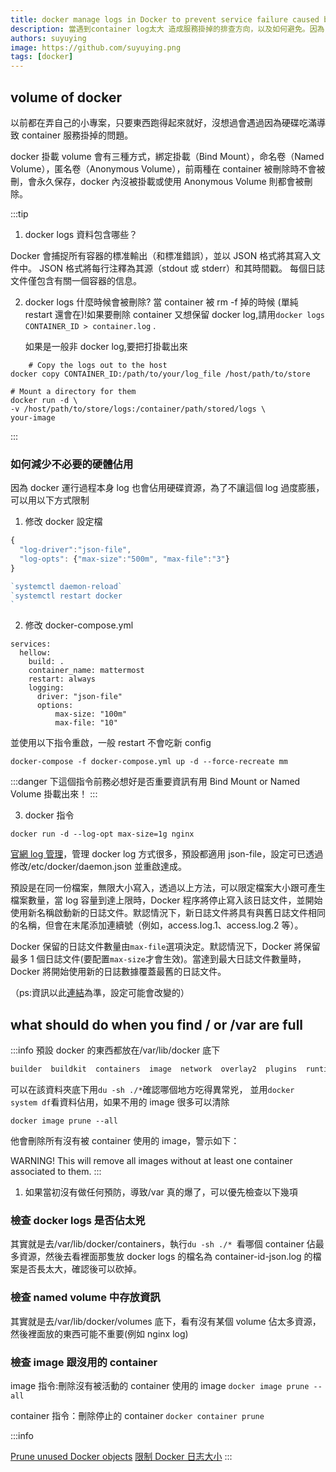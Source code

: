 ```yaml
---
title: docker manage logs in Docker to prevent service failure caused by excessively large container logs
description: 當遇到container log太大 造成服務掛掉的排查方向，以及如何避免。因為 docker 運行過程本身 log 也會佔用硬碟資源，為了不讓這個 log 過度膨脹，可以用以下方式限制
authors: suyuying
image: https://github.com/suyuying.png
tags: [docker]
---
```


## volume of docker

以前都在弄自己的小專案，只要東西跑得起來就好，沒想過會遇過因為硬碟吃滿導致 container 服務掛掉的問題。

docker 掛載 volume 會有三種方式，綁定掛載（Bind Mount），命名卷（Named Volume），匿名卷（Anonymous Volume），前兩種在 container 被刪除時不會被刪，會永久保存，docker 內沒被掛載或使用 Anonymous Volume 則都會被刪除。

:::tip

1. docker logs 資料包含哪些？

Docker 會捕捉所有容器的標准輸出（和標准錯誤），並以 JSON 格式將其寫入文件中。 JSON 格式將每行注釋為其源（stdout 或 stderr）和其時間戳。 每個日誌文件僅包含有關一個容器的信息。

2. docker logs 什麼時候會被刪除?
   當 container 被 rm -f 掉的時候 (單純 restart 還會在)!如果要刪除 container 又想保留 docker log,請用`docker logs CONTAINER_ID > container.log` .

   如果是一般非 docker log,要把打掛載出來

```
    # Copy the logs out to the host
docker copy CONTAINER_ID:/path/to/your/log_file /host/path/to/store

# Mount a directory for them
docker run -d \
-v /host/path/to/store/logs:/container/path/stored/logs \
your-image
```

:::

### 如何減少不必要的硬體佔用

因為 docker 運行過程本身 log 也會佔用硬碟資源，為了不讓這個 log 過度膨脹，可以用以下方式限制

1. 修改 docker 設定檔

```jsx title="/etc/docker/daemon.json"
{
  "log-driver":"json-file",
  "log-opts": {"max-size":"500m", "max-file":"3"}
}

`systemctl daemon-reload`
`systemctl restart docker
`
```

2. 修改 docker-compose.yml

```
services:
  hellow:
    build: .
    container_name: mattermost
    restart: always
    logging:
      driver: "json-file"
      options:
          max-size: "100m"
          max-file: "10"
```

並使用以下指令重啟，一般 restart 不會吃新 config

```
docker-compose -f docker-compose.yml up -d --force-recreate mm
```

:::danger
下這個指令前務必想好是否重要資訊有用 Bind Mount or Named Volume 掛載出來！
:::

3. docker 指令

```
docker run -d --log-opt max-size=1g nginx
```

[官網 log 管理](https://docs.docker.com/config/containers/logging/json-file/)，管理 docker log 方式很多，預設都適用 json-file，設定可已透過修改/etc/docker/daemon.json 並重啟達成。

預設是在同一份檔案，無限大小寫入，透過以上方法，可以限定檔案大小跟可產生檔案數量，當 log 容量到達上限時，Docker 程序將停止寫入該日誌文件，並開始使用新名稱啟動新的日誌文件。默認情況下，新日誌文件將具有與舊日誌文件相同的名稱，但會在末尾添加連續號（例如，access.log.1、access.log.2 等）。

Docker 保留的日誌文件數量由`max-file`選項決定。默認情況下，Docker 將保留最多 1 個日誌文件(要配置`max-size`才會生效)。當達到最大日誌文件數量時，Docker 將開始使用新的日誌數據覆蓋最舊的日誌文件。

（ps:資訊以此[連結](https://docs.docker.com/config/containers/logging/json-file/)為準，設定可能會改變的）

## what should do when you find / or /var are full

:::info
預設 docker 的東西都放在/var/lib/docker 底下

```jsx title="/var/lib/docker"
builder  buildkit  containers  image  network  overlay2  plugins  runtimes  swarm  tmp  trust  volumes
```

可以在該資料夾底下用`du -sh ./*`確認哪個地方吃得異常兇，
並用`docker system df`看資料佔用，如果不用的 image 很多可以清除

`docker image prune --all`

他會刪除所有沒有被 container 使用的 image，警示如下：

WARNING! This will remove all images without at least one container associated to them.
:::

1.  如果當初沒有做任何預防，導致/var 真的爆了，可以優先檢查以下幾項

### 檢查 docker logs 是否佔太兇

其實就是去/var/lib/docker/containers，執行`du -sh ./* `看哪個 container 佔最多資源，然後去看裡面那隻放 docker logs 的檔名為 container-id-json.log 的檔案是否長太大，確認後可以砍掉。

### 檢查 named volume 中存放資訊

其實就是去/var/lib/docker/volumes 底下，看有沒有某個 volume 佔太多資源，然後裡面放的東西可能不重要(例如 nginx log)

### 檢查 image 跟沒用的 container

image 指令:刪除沒有被活動的 container 使用的 image
`docker image prune --all`

container 指令：刪除停止的 container
`docker container prune`

:::info

[Prune unused Docker objects](https://docs.docker.com/config/pruning/)
[限制 Docker 日志大小](https://blog.csdn.net/fishinhouse/article/details/105310948)
:::
